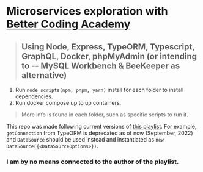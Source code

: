 # Microservices exploration with [Better Coding Academy](https://www.youtube.com/c/BetterCodingAcademy)

>## Using Node, Express, TypeORM, Typescript, GraphQL, Docker, phpMyAdmin (or intending to -- MySQL Workbench & BeeKeeper as alternative)


1. Run `node scripts(npm, pnpm, yarn)` install for each folder to install dependencies. 
2. Run docker compose up to up containers.
> More info is found in each folder, such as specific scripts to run it.

This repo was made following current versions of [this playlist](https://www.youtube.com/playlist?list=PLnTRniWXnjf8QRhvnklsyapGfFZ6ACdSf). For example, `getConnection` from TypeORM is deprecated as of now (September, 2022) and `DataSource` should be used instead and instantiated as `new DataSource({<DataSourceOptions>})`.

### I am by no means connected to the author of the playlist.